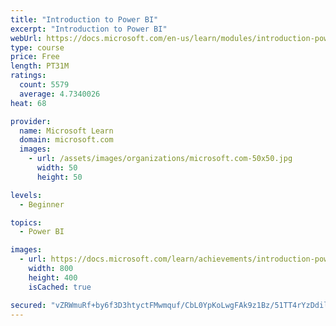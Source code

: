 ```yaml
---
title: "Introduction to Power BI"
excerpt: "Introduction to Power BI"
webUrl: https://docs.microsoft.com/en-us/learn/modules/introduction-power-bi/
type: course
price: Free
length: PT31M
ratings:
  count: 5579
  average: 4.7340026
heat: 68

provider:
  name: Microsoft Learn
  domain: microsoft.com
  images:
    - url: /assets/images/organizations/microsoft.com-50x50.jpg
      width: 50
      height: 50

levels:
  - Beginner

topics:
  - Power BI

images:
  - url: https://docs.microsoft.com/learn/achievements/introduction-power-bi-social.png
    width: 800
    height: 400
    isCached: true

secured: "vZRWmuRf+by6f3D3htyctFMwmquf/CbL0YpKoLwgFAk9z1Bz/51TT4rYzDdilckLBzSPYxtwryI2AM/hNESQovcVrptgJ5oRcZez7xJxIArfH38zhajfohhd6JBKPxADC8iYCwSUwEiBkSNUTBCQcscwAvWXvcwSU067bXfi95lrd4yMPBr8WN8iNO542ibY4mAznqwuECO+WiOXUdjFOCz1dRjM2SsnT2WOfojuqhVBYC/RE/bQNk9i94eg5i1OHJZ9GxekAWK1aq7NiL2s5bb91LVusqXLfHUY2E+LXoK3sRhAIonNROiIOJEpisLG28nfRguzBQ1+xYgiCCs/Dg3dZ8NwU1wkLwL1s2U3Nv00BiKksH3bYV2I5f03OFmn0RXmuC9N4M6kHMmNyGqSd/DLq7C92/Gszlg965r5wY0=;T4xIvUyyDNDqI8XKwmJrOg=="
---
```


